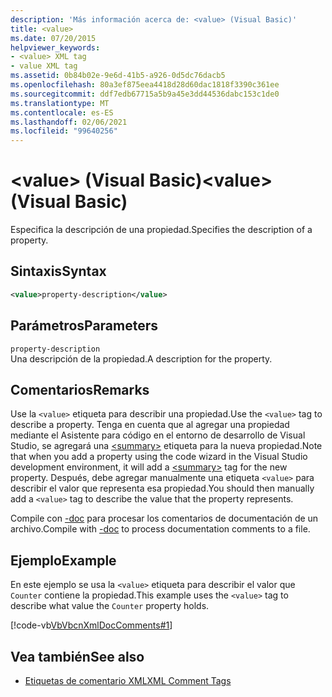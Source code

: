 ```yaml
---
description: 'Más información acerca de: <value> (Visual Basic)'
title: <value>
ms.date: 07/20/2015
helpviewer_keywords:
- <value> XML tag
- value XML tag
ms.assetid: 0b84b02e-9e6d-41b5-a926-0d5dc76dacb5
ms.openlocfilehash: 80a3ef875eea4418d28d60dac1818f3390c361ee
ms.sourcegitcommit: ddf7edb67715a5b9a45e3dd44536dabc153c1de0
ms.translationtype: MT
ms.contentlocale: es-ES
ms.lasthandoff: 02/06/2021
ms.locfileid: "99640256"
---
```

# <a name="value-visual-basic"></a><span data-ttu-id="9a20b-103">\<value> (Visual Basic)</span><span class="sxs-lookup"><span data-stu-id="9a20b-103">\<value> (Visual Basic)</span></span>

<span data-ttu-id="9a20b-104">Especifica la descripción de una propiedad.</span><span class="sxs-lookup"><span data-stu-id="9a20b-104">Specifies the description of a property.</span></span>  
  
## <a name="syntax"></a><span data-ttu-id="9a20b-105">Sintaxis</span><span class="sxs-lookup"><span data-stu-id="9a20b-105">Syntax</span></span>  
  
```xml  
<value>property-description</value>  
```  
  
## <a name="parameters"></a><span data-ttu-id="9a20b-106">Parámetros</span><span class="sxs-lookup"><span data-stu-id="9a20b-106">Parameters</span></span>  

 `property-description`  
 <span data-ttu-id="9a20b-107">Una descripción de la propiedad.</span><span class="sxs-lookup"><span data-stu-id="9a20b-107">A description for the property.</span></span>  
  
## <a name="remarks"></a><span data-ttu-id="9a20b-108">Comentarios</span><span class="sxs-lookup"><span data-stu-id="9a20b-108">Remarks</span></span>  

 <span data-ttu-id="9a20b-109">Use la `<value>` etiqueta para describir una propiedad.</span><span class="sxs-lookup"><span data-stu-id="9a20b-109">Use the `<value>` tag to describe a property.</span></span> <span data-ttu-id="9a20b-110">Tenga en cuenta que al agregar una propiedad mediante el Asistente para código en el entorno de desarrollo de Visual Studio, se agregará una [\<summary>](summary.md) etiqueta para la nueva propiedad.</span><span class="sxs-lookup"><span data-stu-id="9a20b-110">Note that when you add a property using the code wizard in the Visual Studio development environment, it will add a [\<summary>](summary.md) tag for the new property.</span></span> <span data-ttu-id="9a20b-111">Después, debe agregar manualmente una etiqueta `<value>` para describir el valor que representa esa propiedad.</span><span class="sxs-lookup"><span data-stu-id="9a20b-111">You should then manually add a `<value>` tag to describe the value that the property represents.</span></span>  
  
 <span data-ttu-id="9a20b-112">Compile con [-doc](../../reference/command-line-compiler/doc.md) para procesar los comentarios de documentación de un archivo.</span><span class="sxs-lookup"><span data-stu-id="9a20b-112">Compile with [-doc](../../reference/command-line-compiler/doc.md) to process documentation comments to a file.</span></span>  
  
## <a name="example"></a><span data-ttu-id="9a20b-113">Ejemplo</span><span class="sxs-lookup"><span data-stu-id="9a20b-113">Example</span></span>  

 <span data-ttu-id="9a20b-114">En este ejemplo se usa la `<value>` etiqueta para describir el valor que `Counter` contiene la propiedad.</span><span class="sxs-lookup"><span data-stu-id="9a20b-114">This example uses the `<value>` tag to describe what value the `Counter` property holds.</span></span>  
  
 [!code-vb[VbVbcnXmlDocComments#1](~/samples/snippets/visualbasic/VS_Snippets_VBCSharp/VbVbcnXmlDocComments/VB/Class1.vb#1)]  
  
## <a name="see-also"></a><span data-ttu-id="9a20b-115">Vea también</span><span class="sxs-lookup"><span data-stu-id="9a20b-115">See also</span></span>

- [<span data-ttu-id="9a20b-116">Etiquetas de comentario XML</span><span class="sxs-lookup"><span data-stu-id="9a20b-116">XML Comment Tags</span></span>](index.md)
